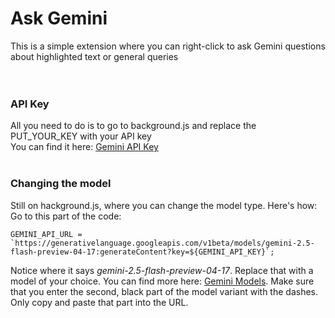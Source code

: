 # Ask Gemini
This is a simple extension where you can right-click to ask Gemini questions about highlighted text or general queries <br><br><br>

### API Key
All you need to do is to go to background.js and replace the PUT_YOUR_KEY with your API key
<br>
You can find it here: [Gemini API Key](https://aistudio.google.com/app/apikey)
<br>
<br>
### Changing the model
Still on hackground.js, where you can change the model type. Here's how:
Go to this part of the code:
```
GEMINI_API_URL = `https://generativelanguage.googleapis.com/v1beta/models/gemini-2.5-flash-preview-04-17:generateContent?key=${GEMINI_API_KEY}`;
```
Notice where it says _gemini-2.5-flash-preview-04-17_. Replace that with a model of your choice. You can find more here: [Gemini Models](https://ai.google.dev/gemini-api/docs/models). Make sure that you enter the second, black part of the model variant with the dashes. Only copy and paste that part into the URL.
